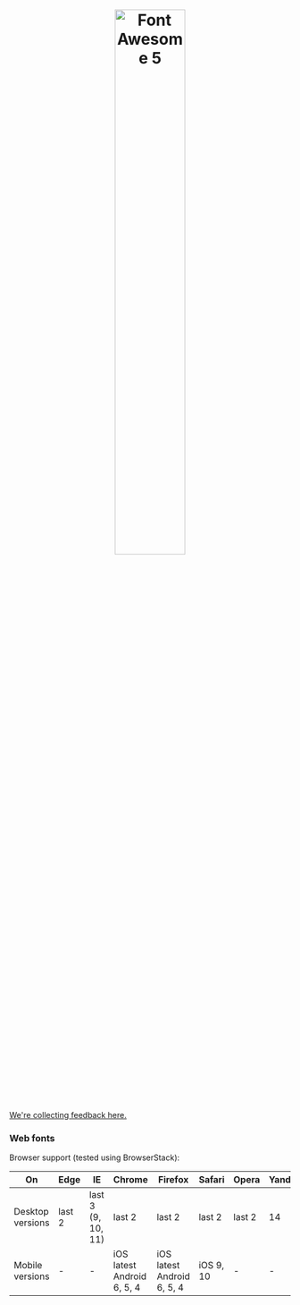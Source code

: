 <h1 align="center"><img src="https://img.fortawesome.com/349cfdf6/gh-logo.svg" alt="Font Awesome 5" width="50%"></h1>

[We're collecting feedback here.](https://github.com/FortAwesome/Font-Awesome-Pro/issues/412)

### Web fonts

Browser support (tested using BrowserStack):

| On               | Edge   | IE                 | Chrome                     | Firefox                    | Safari    | Opera  | Yandex |
|------------------|--------|--------------------|----------------------------|----------------------------|-----------|--------|--------|
| Desktop versions | last 2 | last 3 (9, 10, 11) | last 2                     | last 2                     | last 2    | last 2 | 14     |
| Mobile versions  | -      | -                  | iOS latest Android 6, 5, 4 | iOS latest Android 6, 5, 4 | iOS 9, 10 | -      | -      |
